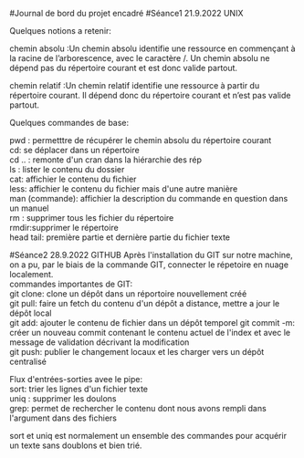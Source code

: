 #Journal de bord du projet encadré
#Séance1 21.9.2022 UNIX

Quelques notions a retenir:

chemin absolu :Un chemin absolu identifie une ressource en commençant à la racine de l’arborescence, avec le caractère /. Un chemin absolu ne dépend pas du répertoire courant et est donc valide partout.

chemin relatif :Un chemin relatif identifie une ressource à partir du répertoire courant. Il dépend donc du répertoire courant et n’est pas valide partout.

Quelques commandes de base:

pwd : permetttre de récupérer le chemin absolu du répertoire courant   
cd: se déplacer dans un répertoire   	
cd .. : remonte d'un cran dans la hiérarchie des rép   
ls : lister le contenu du dossier   
cat: affichier le contenu du fichier   
less: affichier le contenu du fichier mais d'une autre manière   
man (commande): affichier la description du commande en question dans un manuel   
rm : supprimer tous les fichier du répertoire   
rmdir:supprimer le répertoire   
head tail: première partie et dernière partie du fichier texte      

#Séance2 28.9.2022 GITHUB
Après l'installation du GIT sur notre machine, on a pu, par le biais de la commande GIT, connecter le répetoire en nuage localement.  
commandes importantes de GIT:   
git clone: clone un dépôt dans un réportoire nouvellement créé  
git pull: faire un fetch du contenu d'un dépôt a distance, mettre a jour le dépôt local   
git add: ajouter le contenu de fichier dans un dépôt temporel
git commit -m: créer un nouveau commit contenant le contenu actuel de l'index et avec le message de validation décrivant la modification   
git push: publier le changement locaux et les charger vers un dépôt centralisé   

Flux d'entrées-sorties avee le pipe:  
sort: trier les lignes d'un fichier texte   
uniq : supprimer les doulons    
grep: permet de rechercher le contenu dont nous avons rempli dans l'argument dans des fichiers  

sort et uniq est normalement un ensemble des commandes pour acquérir un texte sans doublons et bien trié.
















